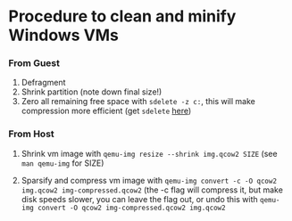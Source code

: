 # Procedure to clean and minify Windows VMs

### From Guest

1. Defragment
2. Shrink partition (note down final size!)
3. Zero all remaining free space with `sdelete -z c:`, this will make
   compression more efficient (get `sdelete`
   [here](https://docs.microsoft.com/en-us/sysinternals/downloads/sdelete))

### From Host

1. Shrink vm image with `qemu-img resize --shrink img.qcow2 SIZE` (see `man
   qemu-img` for SIZE)

2. Sparsify and compress vm image with
   `qemu-img convert -c -O qcow2 img.qcow2 img-compressed.qcow2` (the -c flag
   will compress it, but make disk speeds slower, you can leave the flag out,
   or undo this with `qemu-img convert -O qcow2 img-compressed.qcow2 img.qcow2`


